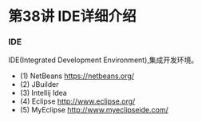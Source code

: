 # 第38讲 IDE详细介绍

### IDE

IDE(Integrated Development Environment),集成开发环境。

* (1) NetBeans https://netbeans.org/
* (2) JBuilder
* (3) Intellij Idea
* (4) Eclipse http://www.eclipse.org/
* (5) MyEclipse http://www.myeclipseide.com/
